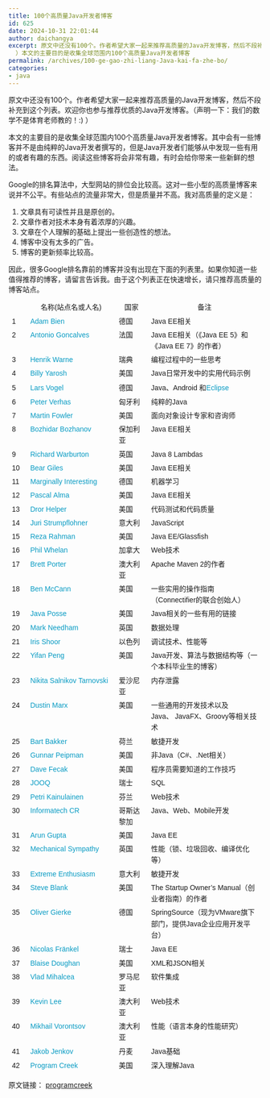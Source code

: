 ```yaml
---
title: 100个高质量Java开发者博客
id: 625
date: 2024-10-31 22:01:44
author: daichangya
excerpt: 原文中还没有100个。作者希望大家一起来推荐高质量的Java开发博客，然后不段补充到这个列表。欢迎你也参与推荐优质的Java开发博客。（声明一下：我们的数学不是体育老师教的！)
  ）本文的主要目的是收集全球范围内100个高质量Java开发者博客
permalink: /archives/100-ge-gao-zhi-liang-Java-kai-fa-zhe-bo/
categories:
- java
---
```


原文中还没有100个。作者希望大家一起来推荐高质量的Java开发博客，然后不段补充到这个列表。欢迎你也参与推荐优质的Java开发博客。（声明一下：我们的数学不是体育老师教的！:) ）

本文的主要目的是收集全球范围内100个高质量Java开发者博客。其中会有一些博客并不是由纯粹的Java开发者撰写的，但是Java开发者们能够从中发现一些有用的或者有趣的东西。阅读这些博客将会非常有趣，有时会给你带来一些新鲜的想法。

Google的排名算法中，大型网站的排位会比较高。这对一些小型的高质量博客来说并不公平。有些站点的流量非常大，但是质量并不高。我对高质量的定义是：

1.  文章具有可读性并且是原创的。
2.  文章作者对技术本身有着浓厚的兴趣。
3.  文章在个人理解的基础上提出一些创造性的想法。
4.  博客中没有太多的广告。
5.  博客的更新频率比较高。

因此，很多Google排名靠前的博客并没有出现在下面的列表里。如果你知道一些值得推荐的博客，请留言告诉我。由于这个列表正在快速增长，请只推荐高质量的博客站点。

<table style="border:0px;font-size:14px;vertical-align:baseline;border-spacing:1px;color:rgb(25,25,25);font-family:'微软雅黑', Verdana, sans-serif, '宋体';line-height:22px;"><tbody style="border:0px;vertical-align:baseline;"><tr style="border:0px;vertical-align:baseline;"><td valign="top" width="32" style="border:0px;font-size:14px;vertical-align:baseline;">&nbsp;</td><td valign="top" width="173" style="border:0px;font-size:14px;vertical-align:baseline;text-align:center;"><span style="border:0px;vertical-align:baseline;">名称(站点名或人名)</span></td><td valign="top" width="101" style="border:0px;font-size:14px;vertical-align:baseline;text-align:center;"><span style="border:0px;vertical-align:baseline;">国家</span></td><td valign="top" width="261" style="border:0px;font-size:14px;vertical-align:baseline;text-align:center;"><span style="border:0px;vertical-align:baseline;">备注</span></td></tr><tr style="border:0px;vertical-align:baseline;"><td valign="top" width="32" style="border:0px;font-size:14px;vertical-align:baseline;">1</td><td valign="top" width="173" style="border:0px;font-size:14px;vertical-align:baseline;"><a href="http://www.adam-bien.com/roller/abien/" rel="nofollow" class="external" style="vertical-align:baseline;text-decoration:none;border-color:rgb(8,155,195);color:rgb(8,155,195);">Adam&nbsp;Bien</a></td><td valign="top" width="101" style="border:0px;font-size:14px;vertical-align:baseline;">德国</td><td valign="top" width="261" style="border:0px;font-size:14px;vertical-align:baseline;">Java&nbsp;EE相关</td></tr><tr style="border:0px;vertical-align:baseline;"><td valign="top" width="32" style="border:0px;font-size:14px;vertical-align:baseline;">2</td><td valign="top" width="173" style="border:0px;font-size:14px;vertical-align:baseline;"><a href="http://antoniogoncalves.org/" rel="nofollow" class="external" style="vertical-align:baseline;text-decoration:none;border-color:rgb(8,155,195);color:rgb(8,155,195);">Antonio&nbsp;Goncalves</a></td><td valign="top" width="101" style="border:0px;font-size:14px;vertical-align:baseline;">法国</td><td valign="top" width="261" style="border:0px;font-size:14px;vertical-align:baseline;">Java&nbsp;EE相关（《Java&nbsp;EE&nbsp;5》和《Java&nbsp;EE&nbsp;7》的作者）</td></tr><tr style="border:0px;vertical-align:baseline;"><td valign="top" width="32" style="border:0px;font-size:14px;vertical-align:baseline;">3</td><td valign="top" width="173" style="border:0px;font-size:14px;vertical-align:baseline;"><a href="http://henrikwarne.com/" rel="nofollow" class="external" style="vertical-align:baseline;text-decoration:none;border-color:rgb(8,155,195);color:rgb(8,155,195);">Henrik&nbsp;Warne</a></td><td valign="top" width="101" style="border:0px;font-size:14px;vertical-align:baseline;">瑞典</td><td valign="top" width="261" style="border:0px;font-size:14px;vertical-align:baseline;">编程过程中的一些思考</td></tr><tr style="border:0px;vertical-align:baseline;"><td valign="top" width="32" style="border:0px;font-size:14px;vertical-align:baseline;">4</td><td valign="top" width="173" style="border:0px;font-size:14px;vertical-align:baseline;"><a href="http://keaplogik.blogspot.com/" rel="nofollow" class="external" style="vertical-align:baseline;text-decoration:none;border-color:rgb(8,155,195);color:rgb(8,155,195);">Billy&nbsp;Yarosh</a></td><td valign="top" width="101" style="border:0px;font-size:14px;vertical-align:baseline;">美国</td><td valign="top" width="261" style="border:0px;font-size:14px;vertical-align:baseline;">Java<span style="border:0px;vertical-align:baseline;font-family:'宋体';">日常开发中的实用代码示例</span></td></tr><tr style="border:0px;vertical-align:baseline;"><td valign="top" width="32" style="border:0px;font-size:14px;vertical-align:baseline;">5</td><td valign="top" width="173" style="border:0px;font-size:14px;vertical-align:baseline;"><a href="http://www.vogella.com/" rel="nofollow" class="external" style="vertical-align:baseline;text-decoration:none;border-color:rgb(8,155,195);color:rgb(8,155,195);">Lars&nbsp;Vogel</a></td><td valign="top" width="101" style="border:0px;font-size:14px;vertical-align:baseline;">德国</td><td valign="top" width="261" style="border:0px;font-size:14px;vertical-align:baseline;">Java<span style="border:0px;vertical-align:baseline;font-family:'宋体';">、</span>Android&nbsp;和<span class="wp_keywordlink" style="border:0px;vertical-align:baseline;"><a href="http://res.importnew.com/eclipse" rel="nofollow" title="Eclipse ImportNew主页" style="vertical-align:baseline;text-decoration:none;border-color:rgb(8,155,195);color:rgb(8,155,195);">Eclipse</a></span></td></tr><tr style="border:0px;vertical-align:baseline;"><td valign="top" width="32" style="border:0px;font-size:14px;vertical-align:baseline;">6</td><td valign="top" width="173" style="border:0px;font-size:14px;vertical-align:baseline;"><a href="http://javax0.wordpress.com/" rel="nofollow" class="external" style="vertical-align:baseline;text-decoration:none;border-color:rgb(8,155,195);color:rgb(8,155,195);">Peter&nbsp;Verhas</a></td><td valign="top" width="101" style="border:0px;font-size:14px;vertical-align:baseline;">匈牙利</td><td valign="top" width="261" style="border:0px;font-size:14px;vertical-align:baseline;">纯粹的Java</td></tr><tr style="border:0px;vertical-align:baseline;"><td valign="top" width="32" style="border:0px;font-size:14px;vertical-align:baseline;">7</td><td valign="top" width="173" style="border:0px;font-size:14px;vertical-align:baseline;"><a href="http://martinfowler.com/" rel="nofollow" class="external" style="vertical-align:baseline;text-decoration:none;border-color:rgb(8,155,195);color:rgb(8,155,195);">Martin&nbsp;Fowler</a></td><td valign="top" width="101" style="border:0px;font-size:14px;vertical-align:baseline;">美国</td><td valign="top" width="261" style="border:0px;font-size:14px;vertical-align:baseline;">面向对象设计专家和咨询师</td></tr><tr style="border:0px;vertical-align:baseline;"><td valign="top" width="32" style="border:0px;font-size:14px;vertical-align:baseline;">8</td><td valign="top" width="173" style="border:0px;font-size:14px;vertical-align:baseline;"><a href="http://techblog.bozho.net/" rel="nofollow" class="external" style="vertical-align:baseline;text-decoration:none;border-color:rgb(8,155,195);color:rgb(8,155,195);">Bozhidar&nbsp;Bozhanov</a></td><td valign="top" width="101" style="border:0px;font-size:14px;vertical-align:baseline;">保加利亚</td><td valign="top" width="261" style="border:0px;font-size:14px;vertical-align:baseline;">Java&nbsp;EE相关</td></tr><tr style="border:0px;vertical-align:baseline;"><td valign="top" width="32" style="border:0px;font-size:14px;vertical-align:baseline;">9</td><td valign="top" width="173" style="border:0px;font-size:14px;vertical-align:baseline;"><a href="http://insightfullogic.com/blog/" rel="nofollow" class="external" style="vertical-align:baseline;text-decoration:none;border-color:rgb(8,155,195);color:rgb(8,155,195);">Richard&nbsp;Warburton</a></td><td valign="top" width="101" style="border:0px;font-size:14px;vertical-align:baseline;">英国</td><td valign="top" width="261" style="border:0px;font-size:14px;vertical-align:baseline;">Java&nbsp;8&nbsp;Lambdas</td></tr><tr style="border:0px;vertical-align:baseline;"><td valign="top" width="32" style="border:0px;font-size:14px;vertical-align:baseline;">10</td><td valign="top" width="173" style="border:0px;font-size:14px;vertical-align:baseline;"><a href="http://invariantproperties.com/" rel="nofollow" class="external" style="vertical-align:baseline;text-decoration:none;border-color:rgb(8,155,195);color:rgb(8,155,195);">Bear&nbsp;Giles</a></td><td valign="top" width="101" style="border:0px;font-size:14px;vertical-align:baseline;">美国</td><td valign="top" width="261" style="border:0px;font-size:14px;vertical-align:baseline;">Java&nbsp;EE相关</td></tr><tr style="border:0px;vertical-align:baseline;"><td valign="top" width="32" style="border:0px;font-size:14px;vertical-align:baseline;">11</td><td valign="top" width="173" style="border:0px;font-size:14px;vertical-align:baseline;"><a href="http://blog.mikiobraun.de/" rel="nofollow" class="external" style="vertical-align:baseline;text-decoration:none;border-color:rgb(8,155,195);color:rgb(8,155,195);">Marginally&nbsp;Interesting</a></td><td valign="top" width="101" style="border:0px;font-size:14px;vertical-align:baseline;">德国</td><td valign="top" width="261" style="border:0px;font-size:14px;vertical-align:baseline;">机器学习</td></tr><tr style="border:0px;vertical-align:baseline;"><td valign="top" width="32" style="border:0px;font-size:14px;vertical-align:baseline;">12</td><td valign="top" width="173" style="border:0px;font-size:14px;vertical-align:baseline;"><a href="http://pragmaticintegrator.wordpress.com/" rel="nofollow" class="external" style="vertical-align:baseline;text-decoration:none;border-color:rgb(8,155,195);color:rgb(8,155,195);">Pascal&nbsp;Alma</a></td><td valign="top" width="101" style="border:0px;font-size:14px;vertical-align:baseline;">美国</td><td valign="top" width="261" style="border:0px;font-size:14px;vertical-align:baseline;">Java&nbsp;EE相关</td></tr><tr style="border:0px;vertical-align:baseline;"><td valign="top" width="32" style="border:0px;font-size:14px;vertical-align:baseline;">13</td><td valign="top" width="173" style="border:0px;font-size:14px;vertical-align:baseline;"><a href="http://blog.drorhelper.com/" rel="nofollow" class="external" style="vertical-align:baseline;text-decoration:none;border-color:rgb(8,155,195);color:rgb(8,155,195);">Dror&nbsp;Helper</a></td><td valign="top" width="101" style="border:0px;font-size:14px;vertical-align:baseline;">美国</td><td valign="top" width="261" style="border:0px;font-size:14px;vertical-align:baseline;">代码测试和代码质量</td></tr><tr style="border:0px;vertical-align:baseline;"><td valign="top" width="32" style="border:0px;font-size:14px;vertical-align:baseline;">14</td><td valign="top" width="173" style="border:0px;font-size:14px;vertical-align:baseline;"><a href="http://juristr.com/" rel="nofollow" class="external" style="vertical-align:baseline;text-decoration:none;border-color:rgb(8,155,195);color:rgb(8,155,195);">Juri&nbsp;Strumpflohner</a></td><td valign="top" width="101" style="border:0px;font-size:14px;vertical-align:baseline;">意大利</td><td valign="top" width="261" style="border:0px;font-size:14px;vertical-align:baseline;">JavaScript</td></tr><tr style="border:0px;vertical-align:baseline;"><td valign="top" width="32" style="border:0px;font-size:14px;vertical-align:baseline;">15</td><td valign="top" width="173" style="border:0px;font-size:14px;vertical-align:baseline;"><a href="https://blogs.oracle.com/reza/" rel="nofollow" class="external" style="vertical-align:baseline;text-decoration:none;border-color:rgb(8,155,195);color:rgb(8,155,195);">Reza&nbsp;Rahman</a></td><td valign="top" width="101" style="border:0px;font-size:14px;vertical-align:baseline;">美国</td><td valign="top" width="261" style="border:0px;font-size:14px;vertical-align:baseline;">Java&nbsp;EE/Glassfish</td></tr><tr style="border:0px;vertical-align:baseline;"><td valign="top" width="32" style="border:0px;font-size:14px;vertical-align:baseline;">16</td><td valign="top" width="173" style="border:0px;font-size:14px;vertical-align:baseline;"><a href="http://www.bigfastblog.com/" rel="nofollow" class="external" style="vertical-align:baseline;text-decoration:none;border-color:rgb(8,155,195);color:rgb(8,155,195);">Phil&nbsp;Whelan</a></td><td valign="top" width="101" style="border:0px;font-size:14px;vertical-align:baseline;">加拿大</td><td valign="top" width="261" style="border:0px;font-size:14px;vertical-align:baseline;">Web技术</td></tr><tr style="border:0px;vertical-align:baseline;"><td valign="top" width="32" style="border:0px;font-size:14px;vertical-align:baseline;">17</td><td valign="top" width="173" style="border:0px;font-size:14px;vertical-align:baseline;"><a href="http://brettporter.wordpress.com/" rel="nofollow" class="external" style="vertical-align:baseline;text-decoration:none;border-color:rgb(8,155,195);color:rgb(8,155,195);">Brett&nbsp;Porter</a></td><td valign="top" width="101" style="border:0px;font-size:14px;vertical-align:baseline;">澳大利亚</td><td valign="top" width="261" style="border:0px;font-size:14px;vertical-align:baseline;">Apache&nbsp;Maven&nbsp;2的作者</td></tr><tr style="border:0px;vertical-align:baseline;"><td valign="top" width="32" style="border:0px;font-size:14px;vertical-align:baseline;">18</td><td valign="top" width="173" style="border:0px;font-size:14px;vertical-align:baseline;"><a href="http://www.benmccann.com/blog/" rel="nofollow" class="external" style="vertical-align:baseline;text-decoration:none;border-color:rgb(8,155,195);color:rgb(8,155,195);">Ben&nbsp;McCann</a></td><td valign="top" width="101" style="border:0px;font-size:14px;vertical-align:baseline;">美国</td><td valign="top" width="261" style="border:0px;font-size:14px;vertical-align:baseline;">一些实用的操作指南（Connectifier的联合创始人）</td></tr><tr style="border:0px;vertical-align:baseline;"><td valign="top" width="32" style="border:0px;font-size:14px;vertical-align:baseline;">19</td><td valign="top" width="173" style="border:0px;font-size:14px;vertical-align:baseline;"><a href="http://www.javaposse.com/" rel="nofollow" class="external" style="vertical-align:baseline;text-decoration:none;border-color:rgb(8,155,195);color:rgb(8,155,195);">Java&nbsp;Posse</a></td><td valign="top" width="101" style="border:0px;font-size:14px;vertical-align:baseline;">美国</td><td valign="top" width="261" style="border:0px;font-size:14px;vertical-align:baseline;">Java<span style="border:0px;vertical-align:baseline;font-family:'宋体';">相关的一些有用的链接</span></td></tr><tr style="border:0px;vertical-align:baseline;"><td valign="top" width="32" style="border:0px;font-size:14px;vertical-align:baseline;">20</td><td valign="top" width="173" style="border:0px;font-size:14px;vertical-align:baseline;"><a href="http://www.markhneedham.com/blog/" rel="nofollow" class="external" style="vertical-align:baseline;text-decoration:none;border-color:rgb(8,155,195);color:rgb(8,155,195);">Mark&nbsp;Needham</a></td><td valign="top" width="101" style="border:0px;font-size:14px;vertical-align:baseline;">英国</td><td valign="top" width="261" style="border:0px;font-size:14px;vertical-align:baseline;">数据处理</td></tr><tr style="border:0px;vertical-align:baseline;"><td valign="top" width="32" style="border:0px;font-size:14px;vertical-align:baseline;">21</td><td valign="top" width="173" style="border:0px;font-size:14px;vertical-align:baseline;"><a href="http://www.takipiblog.com/" rel="nofollow" class="external" style="vertical-align:baseline;text-decoration:none;border-color:rgb(8,155,195);color:rgb(8,155,195);">Iris&nbsp;Shoor</a></td><td valign="top" width="101" style="border:0px;font-size:14px;vertical-align:baseline;">以色列</td><td valign="top" width="261" style="border:0px;font-size:14px;vertical-align:baseline;">调试技术、性能等</td></tr><tr style="border:0px;vertical-align:baseline;"><td valign="top" width="32" style="border:0px;font-size:14px;vertical-align:baseline;">22</td><td valign="top" width="173" style="border:0px;font-size:14px;vertical-align:baseline;"><a href="http://blog.pengyifan.com/" rel="nofollow" class="external" style="vertical-align:baseline;text-decoration:none;border-color:rgb(8,155,195);color:rgb(8,155,195);">Yifan&nbsp;Peng</a></td><td valign="top" width="101" style="border:0px;font-size:14px;vertical-align:baseline;">美国</td><td valign="top" width="261" style="border:0px;font-size:14px;vertical-align:baseline;">Java<span style="border:0px;vertical-align:baseline;font-family:'宋体';">开发、算法与数据结构等（一个本科毕业生的博客）</span></td></tr><tr style="border:0px;vertical-align:baseline;"><td valign="top" width="32" style="border:0px;font-size:14px;vertical-align:baseline;">23</td><td valign="top" width="173" style="border:0px;font-size:14px;vertical-align:baseline;"><a href="http://plumbr.eu/blog" rel="nofollow" class="external" style="vertical-align:baseline;text-decoration:none;border-color:rgb(8,155,195);color:rgb(8,155,195);">Nikita&nbsp;Salnikov&nbsp;Tarnovski</a></td><td valign="top" width="101" style="border:0px;font-size:14px;vertical-align:baseline;">爱沙尼亚</td><td valign="top" width="261" style="border:0px;font-size:14px;vertical-align:baseline;">内存泄露</td></tr><tr style="border:0px;vertical-align:baseline;"><td valign="top" width="32" style="border:0px;font-size:14px;vertical-align:baseline;">24</td><td valign="top" width="173" style="border:0px;font-size:14px;vertical-align:baseline;"><a href="http://marxsoftware.blogspot.com/" rel="nofollow" class="external" style="vertical-align:baseline;text-decoration:none;border-color:rgb(8,155,195);color:rgb(8,155,195);">Dustin&nbsp;Marx</a></td><td valign="top" width="101" style="border:0px;font-size:14px;vertical-align:baseline;">美国</td><td valign="top" width="261" style="border:0px;font-size:14px;vertical-align:baseline;">一些通用的开发技术以及Java、&nbsp;JavaFX、Groovy等相关技术</td></tr><tr style="border:0px;vertical-align:baseline;"><td valign="top" width="32" style="border:0px;font-size:14px;vertical-align:baseline;">25</td><td valign="top" width="173" style="border:0px;font-size:14px;vertical-align:baseline;"><a href="http://blog.thesoftwarecraft.com/" rel="nofollow" class="external" style="vertical-align:baseline;text-decoration:none;border-color:rgb(8,155,195);color:rgb(8,155,195);">Bart&nbsp;Bakker</a></td><td valign="top" width="101" style="border:0px;font-size:14px;vertical-align:baseline;">荷兰</td><td valign="top" width="261" style="border:0px;font-size:14px;vertical-align:baseline;">敏捷开发</td></tr><tr style="border:0px;vertical-align:baseline;"><td valign="top" width="32" style="border:0px;font-size:14px;vertical-align:baseline;">26</td><td valign="top" width="173" style="border:0px;font-size:14px;vertical-align:baseline;"><a href="http://gunnarpeipman.com/" rel="nofollow" class="external" style="vertical-align:baseline;text-decoration:none;border-color:rgb(8,155,195);color:rgb(8,155,195);">Gunnar&nbsp;Peipman</a></td><td valign="top" width="101" style="border:0px;font-size:14px;vertical-align:baseline;">美国</td><td valign="top" width="261" style="border:0px;font-size:14px;vertical-align:baseline;">非<span style="border:0px;vertical-align:baseline;font-family:Helvetica;">Java</span><span style="border:0px;vertical-align:baseline;font-family:'宋体';">（</span><span style="border:0px;vertical-align:baseline;font-family:Helvetica;">C#</span><span style="border:0px;vertical-align:baseline;font-family:'宋体';">、</span><span style="border:0px;vertical-align:baseline;font-family:Helvetica;">.Net</span><span style="border:0px;vertical-align:baseline;font-family:'宋体';">相关）</span></td></tr><tr style="border:0px;vertical-align:baseline;"><td valign="top" width="32" style="border:0px;font-size:14px;vertical-align:baseline;">27</td><td valign="top" width="173" style="border:0px;font-size:14px;vertical-align:baseline;"><a href="http://jobtipsforgeeks.com/" rel="nofollow" class="external" style="vertical-align:baseline;text-decoration:none;border-color:rgb(8,155,195);color:rgb(8,155,195);">Dave&nbsp;Fecak</a></td><td valign="top" width="101" style="border:0px;font-size:14px;vertical-align:baseline;">美国</td><td valign="top" width="261" style="border:0px;font-size:14px;vertical-align:baseline;">程序员需要知道的工作技巧</td></tr><tr style="border:0px;vertical-align:baseline;"><td valign="top" width="32" style="border:0px;font-size:14px;vertical-align:baseline;">28</td><td valign="top" width="173" style="border:0px;font-size:14px;vertical-align:baseline;"><a href="http://blog.jooq.org/" rel="nofollow" class="external" style="vertical-align:baseline;text-decoration:none;border-color:rgb(8,155,195);color:rgb(8,155,195);">JOOQ</a></td><td valign="top" width="101" style="border:0px;font-size:14px;vertical-align:baseline;">瑞士</td><td valign="top" width="261" style="border:0px;font-size:14px;vertical-align:baseline;">SQL</td></tr><tr style="border:0px;vertical-align:baseline;"><td valign="top" width="32" style="border:0px;font-size:14px;vertical-align:baseline;">29</td><td valign="top" width="173" style="border:0px;font-size:14px;vertical-align:baseline;"><a href="http://www.petrikainulainen.net/" rel="nofollow" class="external" style="vertical-align:baseline;text-decoration:none;border-color:rgb(8,155,195);color:rgb(8,155,195);">Petri&nbsp;Kainulainen</a></td><td valign="top" width="101" style="border:0px;font-size:14px;vertical-align:baseline;">芬兰</td><td valign="top" width="261" style="border:0px;font-size:14px;vertical-align:baseline;">Web技术</td></tr><tr style="border:0px;vertical-align:baseline;"><td valign="top" width="32" style="border:0px;font-size:14px;vertical-align:baseline;">30</td><td valign="top" width="173" style="border:0px;font-size:14px;vertical-align:baseline;"><a href="http://blog.informatech.cr/" rel="nofollow" class="external" style="vertical-align:baseline;text-decoration:none;border-color:rgb(8,155,195);color:rgb(8,155,195);">Informatech&nbsp;CR</a></td><td valign="top" width="101" style="border:0px;font-size:14px;vertical-align:baseline;">哥斯达黎加</td><td valign="top" width="261" style="border:0px;font-size:14px;vertical-align:baseline;">Java<span style="border:0px;vertical-align:baseline;font-family:'宋体';">、</span><span style="border:0px;vertical-align:baseline;font-family:Helvetica;">Web</span><span style="border:0px;vertical-align:baseline;font-family:'宋体';">、</span><span style="border:0px;vertical-align:baseline;font-family:Helvetica;">Mobile</span><span style="border:0px;vertical-align:baseline;font-family:'宋体';">开发</span></td></tr><tr style="border:0px;vertical-align:baseline;"><td valign="top" width="32" style="border:0px;font-size:14px;vertical-align:baseline;">31</td><td valign="top" width="173" style="border:0px;font-size:14px;vertical-align:baseline;"><a href="http://blog.arungupta.me/" rel="nofollow" class="external" style="vertical-align:baseline;text-decoration:none;border-color:rgb(8,155,195);color:rgb(8,155,195);">Arun&nbsp;Gupta</a></td><td valign="top" width="101" style="border:0px;font-size:14px;vertical-align:baseline;">美国</td><td valign="top" width="261" style="border:0px;font-size:14px;vertical-align:baseline;">Java&nbsp;EE</td></tr><tr style="border:0px;vertical-align:baseline;"><td valign="top" width="32" style="border:0px;font-size:14px;vertical-align:baseline;">32</td><td valign="top" width="173" style="border:0px;font-size:14px;vertical-align:baseline;"><a href="http://mechanical-sympathy.blogspot.com/" rel="nofollow" class="external" style="vertical-align:baseline;text-decoration:none;border-color:rgb(8,155,195);color:rgb(8,155,195);">Mechanical&nbsp;Sympathy</a></td><td valign="top" width="101" style="border:0px;font-size:14px;vertical-align:baseline;">英国</td><td valign="top" width="261" style="border:0px;font-size:14px;vertical-align:baseline;">性能（锁、垃圾回收、编译优化等）</td></tr><tr style="border:0px;vertical-align:baseline;"><td valign="top" width="32" style="border:0px;font-size:14px;vertical-align:baseline;">33</td><td valign="top" width="173" style="border:0px;font-size:14px;vertical-align:baseline;"><a href="http://matteo.vaccari.name/blog/" rel="nofollow" class="external" style="vertical-align:baseline;text-decoration:none;border-color:rgb(8,155,195);color:rgb(8,155,195);">Extreme&nbsp;Enthusiasm</a></td><td valign="top" width="101" style="border:0px;font-size:14px;vertical-align:baseline;">意大利</td><td valign="top" width="261" style="border:0px;font-size:14px;vertical-align:baseline;">敏捷开发</td></tr><tr style="border:0px;vertical-align:baseline;"><td valign="top" width="32" style="border:0px;font-size:14px;vertical-align:baseline;">34</td><td valign="top" width="173" style="border:0px;font-size:14px;vertical-align:baseline;"><a href="http://steveblank.com/" rel="nofollow" class="external" style="vertical-align:baseline;text-decoration:none;border-color:rgb(8,155,195);color:rgb(8,155,195);">Steve&nbsp;Blank</a></td><td valign="top" width="101" style="border:0px;font-size:14px;vertical-align:baseline;">美国</td><td valign="top" width="261" style="border:0px;font-size:14px;vertical-align:baseline;">The&nbsp;Startup&nbsp;Owner’s&nbsp;Manual（创业者指南）的作者</td></tr><tr style="border:0px;vertical-align:baseline;"><td valign="top" width="32" style="border:0px;font-size:14px;vertical-align:baseline;">35</td><td valign="top" width="173" style="border:0px;font-size:14px;vertical-align:baseline;"><a href="http://olivergierke.de/" rel="nofollow" class="external" style="vertical-align:baseline;text-decoration:none;border-color:rgb(8,155,195);color:rgb(8,155,195);">Oliver&nbsp;Gierke</a></td><td valign="top" width="101" style="border:0px;font-size:14px;vertical-align:baseline;">德国</td><td valign="top" width="261" style="border:0px;font-size:14px;vertical-align:baseline;">SpringSource（现为<span style="border:0px;vertical-align:baseline;font-family:Helvetica;">VMware</span><span style="border:0px;vertical-align:baseline;font-family:'宋体';">旗下部门，提供</span><span style="border:0px;vertical-align:baseline;font-family:Helvetica;">Java</span><span style="border:0px;vertical-align:baseline;font-family:'宋体';">企业应用开发平台）</span></td></tr><tr style="border:0px;vertical-align:baseline;"><td valign="top" width="32" style="border:0px;font-size:14px;vertical-align:baseline;">36</td><td valign="top" width="173" style="border:0px;font-size:14px;vertical-align:baseline;"><a href="http://blog.frankel.ch/" rel="nofollow" class="external" style="vertical-align:baseline;text-decoration:none;border-color:rgb(8,155,195);color:rgb(8,155,195);">Nicolas&nbsp;Fränkel</a></td><td valign="top" width="101" style="border:0px;font-size:14px;vertical-align:baseline;">瑞士</td><td valign="top" width="261" style="border:0px;font-size:14px;vertical-align:baseline;">Java&nbsp;EE</td></tr><tr style="border:0px;vertical-align:baseline;"><td valign="top" width="32" style="border:0px;font-size:14px;vertical-align:baseline;">37</td><td valign="top" width="173" style="border:0px;font-size:14px;vertical-align:baseline;"><a href="http://blog.bdoughan.com/" rel="nofollow" class="external" style="vertical-align:baseline;text-decoration:none;border-color:rgb(8,155,195);color:rgb(8,155,195);">Blaise&nbsp;Doughan</a></td><td valign="top" width="101" style="border:0px;font-size:14px;vertical-align:baseline;">美国</td><td valign="top" width="261" style="border:0px;font-size:14px;vertical-align:baseline;">XML和JSON相关</td></tr><tr style="border:0px;vertical-align:baseline;"><td valign="top" width="32" style="border:0px;font-size:14px;vertical-align:baseline;">38</td><td valign="top" width="173" style="border:0px;font-size:14px;vertical-align:baseline;"><a href="http://vladmihalcea.wordpress.com/" rel="nofollow" class="external" style="vertical-align:baseline;text-decoration:none;border-color:rgb(8,155,195);color:rgb(8,155,195);">Vlad&nbsp;Mihalcea</a></td><td valign="top" width="101" style="border:0px;font-size:14px;vertical-align:baseline;">罗马尼亚</td><td valign="top" width="261" style="border:0px;font-size:14px;vertical-align:baseline;">软件集成</td></tr><tr style="border:0px;vertical-align:baseline;"><td valign="top" width="32" style="border:0px;font-size:14px;vertical-align:baseline;">39</td><td valign="top" width="173" style="border:0px;font-size:14px;vertical-align:baseline;"><a href="http://lckymn.com/about-kevin" rel="nofollow" class="external" style="vertical-align:baseline;text-decoration:none;border-color:rgb(8,155,195);color:rgb(8,155,195);">Kevin&nbsp;Lee</a></td><td valign="top" width="101" style="border:0px;font-size:14px;vertical-align:baseline;">澳大利亚</td><td valign="top" width="261" style="border:0px;font-size:14px;vertical-align:baseline;">Web技术</td></tr><tr style="border:0px;vertical-align:baseline;"><td valign="top" width="32" style="border:0px;font-size:14px;vertical-align:baseline;">40</td><td valign="top" width="173" style="border:0px;font-size:14px;vertical-align:baseline;"><a href="http://java-performance.info/" rel="nofollow" class="external" style="vertical-align:baseline;text-decoration:none;border-color:rgb(8,155,195);color:rgb(8,155,195);">Mikhail&nbsp;Vorontsov</a></td><td valign="top" width="101" style="border:0px;font-size:14px;vertical-align:baseline;">澳大利亚</td><td valign="top" width="261" style="border:0px;font-size:14px;vertical-align:baseline;">性能（语言本身的性能研究）</td></tr><tr style="border:0px;vertical-align:baseline;"><td valign="top" width="32" style="border:0px;font-size:14px;vertical-align:baseline;">41</td><td valign="top" width="173" style="border:0px;font-size:14px;vertical-align:baseline;"><a href="http://jenkov.com/" rel="nofollow" class="external" style="vertical-align:baseline;text-decoration:none;border-color:rgb(8,155,195);color:rgb(8,155,195);">Jakob&nbsp;Jenkov</a></td><td valign="top" width="101" style="border:0px;font-size:14px;vertical-align:baseline;">丹麦</td><td valign="top" width="261" style="border:0px;font-size:14px;vertical-align:baseline;">Java<span style="border:0px;vertical-align:baseline;font-family:'宋体';">基础</span></td></tr><tr style="border:0px;vertical-align:baseline;"><td valign="top" width="32" style="border:0px;font-size:14px;vertical-align:baseline;">42</td><td valign="top" width="173" style="border:0px;font-size:14px;vertical-align:baseline;"><a href="http://www.programcreek.com/" rel="nofollow" class="external" style="vertical-align:baseline;text-decoration:none;border-color:rgb(8,155,195);color:rgb(8,155,195);">Program&nbsp;Creek</a></td><td valign="top" width="101" style="border:0px;font-size:14px;vertical-align:baseline;">美国</td><td valign="top" width="261" style="border:0px;font-size:14px;vertical-align:baseline;">深入理解<span style="border:0px;vertical-align:baseline;font-family:Helvetica;">Java</span></td></tr></tbody></table>

原文链接： [programcreek](http://www.programcreek.com/2012/11/top-100-java-developers-blogs/) 